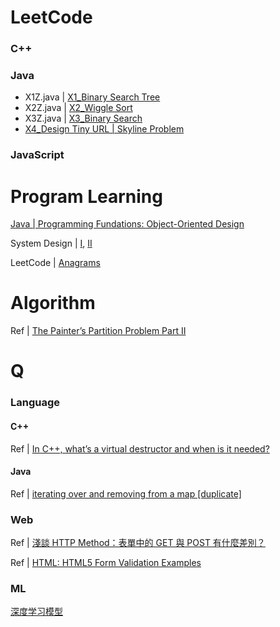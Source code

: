 # LeetCode

### C++

### Java
- X1Z.java | [X1_Binary Search Tree](http://zoeyeoz.github.io/2018/01/31/X1-Binary-Search-Tree/)
- X2Z.java | [X2_Wiggle Sort](http://zoeyeoz.github.io/2018/02/04/X2-Wiggle-Sort/)
- X3Z.java | [X3_Binary Search](http://zoeyeoz.github.io/2018/02/10/X3-Binary-Search/)
- [X4_Design Tiny URL | Skyline Problem](http://zoeyeoz.github.io/2018/03/17/X4-Design-Tiny-URL-Skyline-Problem/)

### JavaScript


# Program Learning
[Java | Programming Fundations: Object-Oriented Design](http://zoeyeoz.github.io/2018/02/05/Java-Programming-Fundations-Object-Oriented-Design/)

System Design | [I](http://zoeyeoz.github.io/2018/03/06/System-Design-I/), [II](http://zoeyeoz.github.io/2018/03/17/System-Design-II/)

LeetCode | [Anagrams](http://zoeyeoz.github.io/2018/03/11/LeetCode-Anagrams/)

# Algorithm
Ref | [The Painter’s Partition Problem Part II](https://articles.leetcode.com/the-painters-partition-problem-part-ii/)


# Q

### Language

#### C++
Ref | [In C++, what’s a virtual destructor and when is it needed?](http://www.programmerinterview.com/index.php/c-cplusplus/virtual-destructors/)

#### Java
Ref | [iterating over and removing from a map [duplicate]](https://stackoverflow.com/questions/1884889/iterating-over-and-removing-from-a-map)


### Web
Ref | [淺談 HTTP Method：表單中的 GET 與 POST 有什麼差別？](https://blog.toright.com/posts/1203/淺談-http-method：表單中的-get-與-post-有什麼差別？.html)

Ref | [HTML: HTML5 Form Validation Examples](http://www.the-art-of-web.com/html/html5-form-validation/)

### ML
[深度学习模型](https://www.zhihu.com/question/38679133)
